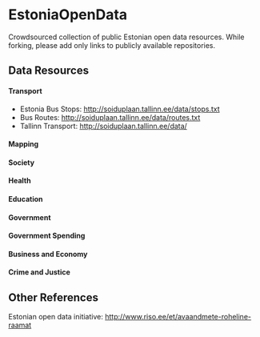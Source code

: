 EstoniaOpenData
===============

Crowdsourced collection of public Estonian open data resources. While forking, please add only links to publicly available repositories.

Data Resources
-----------

#### Transport

* Estonia Bus Stops: http://soiduplaan.tallinn.ee/data/stops.txt
* Bus Routes: http://soiduplaan.tallinn.ee/data/routes.txt
* Tallinn Transport: http://soiduplaan.tallinn.ee/data/

#### Mapping

#### Society

#### Health

#### Education

#### Government

#### Government Spending

#### Business and Economy

#### Crime and Justice


Other References
----

Estonian open data initiative: http://www.riso.ee/et/avaandmete-roheline-raamat
